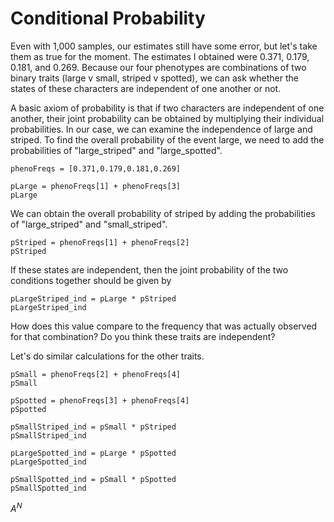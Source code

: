 # Conditional Probability

Even with 1,000 samples, our estimates still have some error, but let's take them as true for the moment. The estimates I obtained were 0.371, 0.179, 0.181, and 0.269. Because our four phenotypes are combinations of two binary traits (large v small, striped v spotted), we can ask whether the states of these characters are independent of one another or not.

A basic axiom of probability is that if two characters are independent of one another, their joint probability can be obtained by multiplying their individual probabilities. In our case, we can examine the independence of large and striped. To find the overall probability of the event large, we need to add the probabilities of "large_striped" and "large_spotted".

```
phenoFreqs = [0.371,0.179,0.181,0.269]

pLarge = phenoFreqs[1] + phenoFreqs[3]
pLarge
```

We can obtain the overall probability of striped by adding the probabilities of "large_striped" and "small_striped".

```
pStriped = phenoFreqs[1] + phenoFreqs[2]
pStriped
```

If these states are independent, then the joint probability of the two conditions together should be given by

```
pLargeStriped_ind = pLarge * pStriped
pLargeStriped_ind
```

How does this value compare to the frequency that was actually observed for that combination? Do you think these traits are independent?

Let's do similar calculations for the other traits.

```
pSmall = phenoFreqs[2] + phenoFreqs[4]
pSmall

pSpotted = phenoFreqs[3] + phenoFreqs[4]
pSpotted

pSmallStriped_ind = pSmall * pStriped
pSmallStriped_ind

pLargeSpotted_ind = pLarge * pSpotted
pLargeSpotted_ind

pSmallSpotted_ind = pSmall * pSpotted
pSmallSpotted_ind
```

$A^N$
